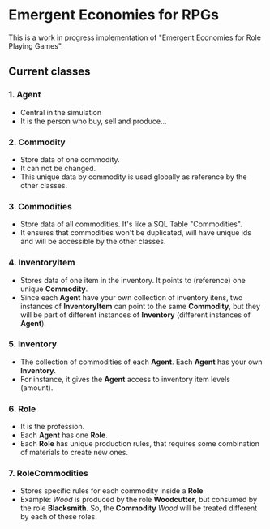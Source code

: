 # Emergent Economies for RPGs
This is a work in progress implementation of "Emergent Economies for Role Playing Games".

## Current classes

### 1. Agent
- Central in the simulation
- It is the person who buy, sell and produce...
### 2. Commodity
- Store data of one commodity.
- It can not be changed.
- This unique data by commodity is used globally as reference by the other classes.
### 3. Commodities
- Store data of all commodities. It's like a SQL Table "Commodities". 
- It ensures that commodities won't be duplicated, will have unique ids and will be accessible by the other classes. 
### 4. InventoryItem
- Stores data of one item in the inventory. It points to (reference) one unique **Commodity**. 
- Since each **Agent** have your own collection of inventory itens, two instances of **InventoryItem** can point to the same **Commodity**, but they will be part of different instances of **Inventory** (different instances of **Agent**).
### 5. Inventory
- The collection of commodities of each **Agent**. Each **Agent** has your own **Inventory**.
- For instance, it gives the **Agent** access to inventory item levels (amount).
### 6. Role
- It is the profession.
- Each **Agent** has one **Role**.
- Each **Role** has unique production rules, that requires some combination of materials to create new ones.
### 7. RoleCommodities
- Stores specific rules for each commodity inside a **Role**
- Example: *Wood* is produced by the role **Woodcutter**, but consumed by the role **Blacksmith**. So, the **Commodity** *Wood* will be treated different by each of these roles.

